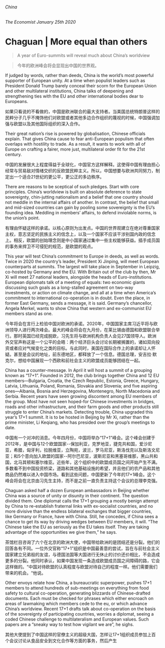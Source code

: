 ######  China
######  The Economist January 25th 2020
# Chaguan | More equal than others

> A year of Euro-summits will reveal much about China’s worldview

> 今年的欧洲峰会将会显现出中国的世界观。

If judged by words, rather than deeds, China is the world’s most powerful supporter of European unity. At a time when populist leaders such as President Donald Trump barely conceal their scorn for the European Union and other multilateral institutions, China talks of deepening and strengthening ties with the EU and other international bodies dear to Europeans.

如果只看说的不看做的，中国是欧洲联合的最大支持者。当美国总统特朗普这样的民粹分子几乎不掩饰他们对欧盟或者其他多边合作组织的蔑视的时候，中国强调加强与欧盟以及其他国际组织的深入合作。

Their great nation’s rise is powered by globalisation, Chinese officials explain. That gives China cause to fear anti-European populism that often overlaps with hostility to trade. As a result, it wants to work with all of Europe on crafting a fairer, more just, multilateral order fit for the 21st century.

中国的发展很大上程度得益于全球化，中国官方这样解释。这使得中国有理由担心经常与贸易敌对情绪交织的反欧盟民粹主义。所以，中国想要与欧洲共同努力，制定出一个适合21世纪的更公平，更公正的多边秩序。

There are reasons to be sceptical of such pledges. Start with core principles. China’s worldview is built on absolute deference to state sovereignty, chin-jutting nationalism and a belief that one country should not meddle in the internal affairs of another. In contrast, the belief that small and mid-sized countries can gain by pooling some sovereignty is the EU’s founding idea. Meddling in members’ affairs, to defend inviolable norms, is the union’s point.

有理由怀疑这样的承诺。以核心原则为出发点。中国的世界观建立在绝对尊重国家主权，意志坚定的民族主义的信念上，以及一个国家不应该干涉别国内政的信念上。相反，欧盟的创始理念则是中小国家通过集中一些主权能够获益。插手成员国的事务来捍卫不可侵犯的规范，是欧盟的观点。

This year will test China’s commitment to Europe in deeds, as well as words. Twice in 2020 the country’s leader, President Xi Jinping, will meet European counterparts at summits. The largest
will take place in September in Leipzig, co-hosted by Germany and the EU. With Britain out of the club by then, Mr Xi will meet 27 national leaders, alongside the heads of Euro-institutions. European diplomats talk of a meeting of equals: two economic giants discussing such goals as a long-stalled agreement on two-way investments, or action on climate change, and all at a time when America’s commitment to international co-operation is in doubt. Even the place, in former East Germany, sends a message, it is said. Germany’s chancellor, Angela Merkel, wants to show China that western and ex-communist EU members stand as one.

今年将会在言行上检验中国对欧洲的承诺。2020年，中国国家主席习近平将与欧洲领导人进行两次峰会。最大的峰会将会在九月份，在莱比锡由德国和欧盟联合举行。那时英国已经完成脱欧，习先生将与欧洲机构负责人会见27国领导人。欧洲外交官声称这是一个公平的会晤：两个经济巨头会讨论长期被搁置的，诸如双向投资或者应对气候变化之类的目标。与此同时，美国在国际合作上的承诺却让人怀疑。甚至是会议的地址，前东德地区，都释放了一个信息。德国总理，安吉拉·默克尔，想给中国展现一个西欧和前社会主义的欧盟成员能够团结在一起。

China has a counter-message. In April it will host a summit of a grouping known as “17+1”. Founded in 2012, the club brings together China and 12 EU members—Bulgaria, Croatia, the Czech Republic, Estonia, Greece, Hungary, Latvia, Lithuania, Poland, Romania, Slovakia and Slovenia; and five aspiring ones—Albania, Bosnia and Herzegovina, Montenegro, North Macedonia and Serbia. Recent years have seen growing discontent among EU members of the group. Most have not seen hoped-for Chinese investments in bridges, roads and other infrastructure, and their farm goods and other products still struggle to enter China’s markets. Detecting trouble, China upgraded this year’s 17+1 summit. It is to be hosted in Beijing by Mr Xi, rather than the prime minister, Li Keqiang, who has presided over the group’s meetings to date.

中国有一个对冲的消息。今年四月份，中国将举办“17+1”峰会。这个峰会创建于2012年，是中国与12个欧盟国家--保加利亚，克罗地亚，捷克共和国，爱沙尼亚，希腊，匈牙利，拉脱维亚，立陶宛，波兰，罗马尼亚，斯洛伐克以及斯洛文尼亚；和5个意向加入欧盟的国家--阿尔巴尼亚，波斯尼亚和黑塞哥维那，黑山共和国，北马其顿和塞尔维亚。近些年，这个组织中的欧盟成员国之间开始产生不满。多数看不到中国投资桥梁，道路和其他基础设施的希望，并且他们的农产品和其他商品仍然难以进入中国市场。看到这些问题，中国更新了今年的17+1峰会。这个峰会将会在北京由习先生主持，而不是之前一直负责主持这个会议的总理李克强。

Chaguan asked half a dozen European ambassadors in Beijing whether China was a source of unity or disunity in their continent. The question divided them. One diplomat calls the 17+1 grouping a mostly benign attempt by China to re-establish fraternal links with ex-socialist countries, and no more divisive than the endless bilateral exchanges that bigger countries, like Germany or France, have with China. Still, he concedes, if China sees a chance to get its way by driving wedges between EU members, it will. “The Chinese take the EU as seriously as the EU takes itself. They are taking advantage of the opportunities we give them,” he says.

茶馆栏目咨询了六个在北京的欧洲大使，中国带给欧洲的是团结还是分裂。他们的回答各有不同。一位外交官称“17+1”组织是中国最善意的尝试，旨在与前社会主义国家建立兄弟般的友谊，与德国法国等大国进行无休止的讨价还价相比，不会造成更多的分裂。他同时承认，如果中国发现一条造成欧盟成员国之间障碍的路，它会这样做的。“中国对待欧盟的认真程度与欧盟对待自己的程度一样。他们需要我们带来的机会。“他说。

Other envoys relate how China, a bureaucratic superpower, pushes 17+1 members to attend hundreds of sub-meetings on everything from food safety to cultural co-operation, generating blizzards of Chinese-drafted documents. Each must be checked for phrases which either encroach on areas of lawmaking which members cede to the eu, or which advance China’s worldview. Recent 17+1 drafts talk about co-operation on the basis of the sovereignty of participating countries, worries a diplomat, seeing a coded Chinese challenge to multilateralism and European values. Such papers are a “sneaky way to test how vigilant we are”, he sighs.

其他大使提到了中国这样的官僚主义的超级大国，怎样让17+1组织成员参加上百个会议讨论从食品安全到文化合作等方面的事务，然后产生









